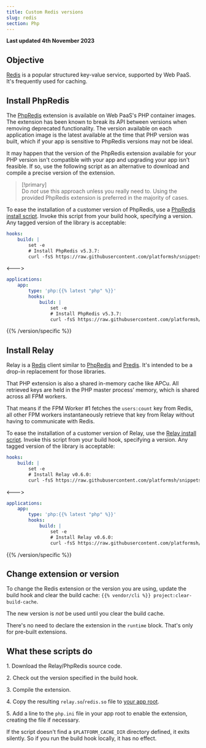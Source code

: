 ```yaml
---
title: Custom Redis versions
slug: redis
section: Php
---
```


**Last updated 4th November 2023**



## Objective  

[Redis](../../add-services/redis.md) is a popular structured key-value service, supported by Web PaaS.
It's frequently used for caching.

## Install PhpRedis

The [PhpRedis](https://github.com/phpredis/phpredis) extension is available on Web PaaS's PHP container images.
The extension has been known to break its API between versions when removing deprecated functionality.
The version available on each application image is the latest available at the time that PHP version was built,
which if your app is sensitive to PhpRedis versions may not be ideal.

It may happen that the version of the PhpRedis extension available for your PHP version
isn't compatible with your app and upgrading your app isn't feasible.
If so, use the following script as an alternative to download and compile a precise version of the extension.

> [!primary]  
> Do *not* use this approach unless you really need to.
> Using the provided PhpRedis extension is preferred in the majority of cases.
> 

To ease the installation of a customer version of PhpRedis, use a [PhpRedis install script](https://github.com/platformsh/snippets/blob/main/src/install-phpredis.sh).
Invoke this script from your build hook, specifying a version.
Any tagged version of the library is acceptable:


```yaml {configFile="app"}
hooks:
    build: |
        set -e
        # Install PhpRedis v5.3.7:
        curl -fsS https://raw.githubusercontent.com/platformsh/snippets/main/src/install-phpredis.sh | { bash /dev/fd/3 5.3.7 ; } 3<&0
```
<--->
```yaml {configFile="app"}
applications:
    app:
        type: 'php:{{% latest "php" %}}'
        hooks:
            build: |
                set -e
                # Install PhpRedis v5.3.7:
                curl -fsS https://raw.githubusercontent.com/platformsh/snippets/main/src/install-phpredis.sh | { bash /dev/fd/3 5.3.7 ; } 3<&0
```
{{% /version/specific %}}

## Install Relay

Relay is a [Redis](../../add-services/redis.md) client
similar to [PhpRedis](https://github.com/phpredis/phpredis) and
[Predis](https://github.com/predis/predis).
It's intended to be a drop-in replacement for those libraries.

That PHP extension is also a shared in-memory cache like APCu. All retrieved keys are held in the PHP master process’ memory, which is shared across all FPM workers.

That means if the FPM Worker #1 fetches the `users:count` key from Redis,
all other FPM workers instantaneously retrieve that key from Relay without having to communicate with Redis.

To ease the installation of a customer version of Relay, use the [Relay install script](https://github.com/platformsh/snippets/blob/main/src/install-relay.sh).
Invoke this script from your build hook, specifying a version.
Any tagged version of the library is acceptable:


```yaml {configFile="app"}
hooks:
    build: |
        set -e
        # Install Relay v0.6.0:
        curl -fsS https://raw.githubusercontent.com/platformsh/snippets/main/src/install-relay.sh | { bash /dev/fd/3 v0.6.0 ; } 3<&0
```
<--->
```yaml {configFile="app"}
applications:
    app:
        type: 'php:{{% latest "php" %}}'
        hooks:
            build: |
                set -e
                # Install Relay v0.6.0:
                curl -fsS https://raw.githubusercontent.com/platformsh/snippets/main/src/install-relay.sh | { bash /dev/fd/3 v0.6.0 ; } 3<&0
```
{{% /version/specific %}}

## Change extension or version

To change the Redis extension or the version you are using, update the build hook and clear the build cache: `{{% vendor/cli %}} project:clear-build-cache`.

The new version is *not* be used until you clear the build cache.

There's no need to declare the extension in the `runtime` block.
That's only for pre-built extensions.

## What these scripts do

1\. Download the Relay/PhpRedis source code.

2\. Check out the version specified in the build hook.

3\. Compile the extension.

4\. Copy the resulting `relay.so`/`redis.so` file to [your app root](../../create-apps/app-reference.md#root-directory).

5\. Add a line to the `php.ini` file in your app root to enable the extension, creating the file if necessary.


If the script doesn't find a `$PLATFORM_CACHE_DIR` directory defined, it exits silently.
So if you run the build hook locally, it has no effect.
